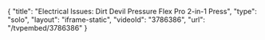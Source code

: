 {
    "title": "Electrical Issues: Dirt Devil Pressure Flex Pro 2-in-1 Press",
    "type": "solo",
    "layout": "iframe-static",
    "videoId": "3786386",
    "url": "\/tvpembed\/3786386"
}